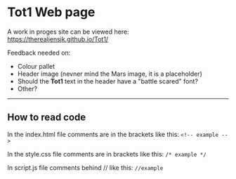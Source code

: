 # Tot1 Web page
A work in proges site can be viewed here: https://therealjensjk.github.io/Tot1/

Feedback needed on:
- Colour pallet
- Header image (nevner mind the Mars image, it is a placeholder)
- Should the **Tot1** text in the header have a "battle scared" font?
- Other?


---
## How to read code

In the index.html file comments are in the brackets like this:
` <!-- example --> `

In the style.css file comments are in brackets like this: 
` /* example */ `

In script.js file comments behind // like this:
` //example `